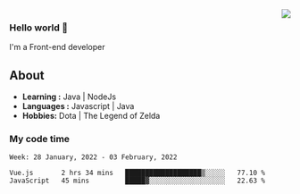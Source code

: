 <img align='right' src="https://github-readme-stats.vercel.app/api?username=jumodada&show_icons=true&theme=vue">

### Hello world 👋

I'm a Front-end developer 
    
## About
-  **Learning :** Java | NodeJs
-  **Languages :** Javascript | Java
-  **Hobbies:** Dota | The Legend of Zelda

### My code time

<!--START_SECTION:waka-->
```text
Week: 28 January, 2022 - 03 February, 2022

Vue.js       2 hrs 34 mins   ███████████████████▒░░░░░   77.10 % 
JavaScript   45 mins         █████▓░░░░░░░░░░░░░░░░░░░   22.63 % 
```
<!--END_SECTION:waka-->
